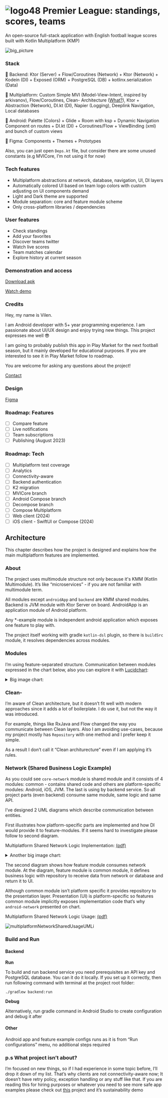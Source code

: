 # ![logo48](https://user-images.githubusercontent.com/47643827/232855048-dfc5ef01-71b1-4ab5-9a60-2b03986c3a87.svg) Premier League: standings, scores, teams 

An open-source full-stack application with English football league scores built with Kotlin Multiplatform (KMP)

![big_picture](https://user-images.githubusercontent.com/47643827/233084402-a84f5331-a881-4c8f-8f81-5800c4b9b1ec.png)

### Stack

💬 Backend: Ktor (Server) + Flow/Coroutines (Network) + Ktor (Network) + Kodein (DI) + Exposed (ORM) + PostgreSQL (DB) + kotlinx.serialization (Data)

🧱 Multiplatform: Custom Simple MVI (Model-View-Intent, inspired by arkivanov), Flow/Coroutines, Clean- Architecture ([What?](https://github.com/holdbetter/PremierLeague/tree/main#clean-)), Ktor + Abstraction (Network), DI.kt (DI), Napier (Logging), Deeplink Navigation, Local databases

📱 Android: Palette (Colors) + Glide + Room with ksp + Dynamic Navigation Component on routes + DI.kt (DI) + Coroutines/Flow + ViewBinding (xml) and bunch of custom views

🎨 Figma: Components + Themes + Prototypes

Also, you can just open `Deps.kt` file, but consider there are some unused constants (e.g MVICore, I’m not using it for now)

### Tech features
- Multiplatform abstractions at network, database, navigation, UI, DI layers
- Automatically colored UI based on team logo colors with custom adjusting on UI components demand
- Light and Dark theme are supported
- Module separation: core and feature module scheme
- Only cross-platform libraries / dependencies

### User features

- Check standings
- Add your favorites
- Discover teams twitter
- Watch live scores
- Team matches calendar
- Explore history at current season

### Demonstration and access

[Download apk](https://drive.google.com/file/d/1AKfiUJE2AHi7hqUM2WzLDsO2P_rV8qVO/view?usp=share_link)

[Watch demo](https://drive.google.com/file/d/1AKfiUJE2AHi7hqUM2WzLDsO2P_rV8qVO/view?usp=share_link)

### Credits

Hey, my name is Vilen. 

I am Android developer with 5+ year programming experience. I am passionate about UI/UX design and enjoy trying new things. This project expresses me well 😎

I am going to probably publish this app in Play Market for the next football season, but it mainly developed for educational purposes. If you are interested to see it in Play Market follow to roadmap.

You are welcome for asking any questions about the project!

[Contact](https://t.me/holdbetter)

### Design

[Figma](https://www.figma.com/file/63yqz3bw0qT4JouWrvfqJo/League2023-(Share)?node-id=0%3A1&t=xo6iBPGClRK1VWss-1)

### Roadmap: Features

- [ ]  Compare feature
- [ ]  Live notifications
- [ ]  Team subscriptions
- [ ]  Publishing (August 2023)

### Roadmap: Tech

- [ ]  Multiplatform test coverage
- [ ]  Analytics
- [ ]  Connectivity-aware
- [ ]  Backend authentication
- [ ]  K2 migration
- [ ]  MVICore branch
- [ ]  Android Compose branch
- [ ]  Decompose branch
- [ ]  Compose Multiplatform
- [ ]  Web client (2024)
- [ ]  iOS client - SwiftUI or Compose (2024)

## Architecture

This chapter describes how the project is designed and explains how the main multiplatform features are implemented.

### About

The project uses multimodule structure not only because it's KMM (Kotlin Multimodule). It’s like “microservices” - if you are not familiar with multimodule term.

All modules except `androidApp` and `backend` are KMM shared modules. Backend is JVM module with Ktor Server on board. AndroidApp is an application module of Android platform.

Any *-example module is independent android application which exposes one feature to play with.

The project itself working with gradle `kotlin-dsl` plugin, so there is `buildSrc` module, it resolves dependencies across modules.

### Modules

I’m using feature-separated structure. Communication between modules expressed in the chart below, also you can explore it with [Lucidchart](https://lucid.app/documents/view/3104509a-6501-44e6-9678-c67e7130fd07):

<details>
<summary>Big image chart:</summary>
![PremierLeague Module Map](https://user-images.githubusercontent.com/47643827/232858640-8293af19-d076-4e60-ba0e-6085e38c9ff7.png)
</details>

### Clean-

I’m aware of Clean architecture, but it doesn’t fit well with modern approaches since it adds a lot of boilerplate. I do use it, but not the way it was introduced.

For example, things like RxJava and Flow changed the way you communicate between Clean layers. Also I am avoiding use-cases, because my project mostly has `Repository` with one method and I prefer keep it simple.

As a result I don’t call it “Clean architurecture” even if I am applying it’s rules.

### Network (Shared Business Logic Example)

As you could see `core-network` module is shared module and it consists of 4 modules: common - contains shared code and others are platform-specific modules: Android, iOS, JVM. The last is using by backend service. So all project parts (even backend) consume same module, same logic and same API.

I’ve designed 2 UML diagrams which describe communication between entities.

First illustrates how platform-specific parts are implemented and how DI would provide it to feature-modules. If it seems hard to investigate please follow to second diagram.

Multiplatform Shared Network Logic Implementation: [(pdf)](https://drive.google.com/file/d/1D-e0a82YKKUSuwUjkkrLNCJciqb0w0Ym/view?usp=share_link)

<details>
<summary>Another big image chart:</summary>
![multiplatformNetworkSharedUMLi](https://user-images.githubusercontent.com/47643827/232858684-d9bf05ac-8d64-4147-ad51-2ba4d84dfdcf.png)
</details>

The second diagram shows how feature module consumes network module. At the diagram, feature module is common module, it defines business logic with repository to receive data from network or database and return it to UI. 

Although common module isn’t platform specific it provides repository to the presentation layer. Presentation (UI) is platform-specific so features common module implicitly exposes implementation code that’s why `android-network`  presented on chart.

Multiplatform Shared Network Logic Usage: [(pdf)](https://drive.google.com/file/d/1D-e0a82YKKUSuwUjkkrLNCJciqb0w0Ym/view?usp=share_link)

![multiplatformNetworkSharedUsageUMLi](https://user-images.githubusercontent.com/47643827/232858890-09b6887f-88bc-4046-99f1-1e33f4b6aa31.png)

### Build and Run

#### Backend

******Run******

To build and run backend service you need prerequisites an API key and PostgreSQL database. You can it do it locally. If you set up it correctly, then run following command with terminal at the project root folder: 

`./gradlew backend:run`

**********Debug**********

Alternatively, run gradle command in Android Studio to create configuration and debug it after

#### Other

Android app and feature example configs runs as it is from “Run configurations” menu, no additional steps required

### p.s What project isn’t about?

I’m focused on new things, so if I had experience in some topic before, I’ll drop it down of my list. That’s why clients are not connectivity-aware now; It doesn’t have retry policy, exception handling or any stuff like that. If you are reading this for hiring purposes or whatever you need to see more safe app examples please check out [this](https://github.com/holdbetter/FintechChatty) project and it’s sustainability demo
